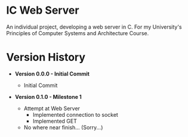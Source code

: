 # IC Web Server
An individual project, developing a web server in C. For my University's Principles of Computer Systems and Architecture Course.

# Version History

* __Version 0.0.0 - Initial Commit__
    * Initial Commit
    
* __Version 0.1.0 - Milestone 1__
    * Attempt at Web Server
        * Implemented connection to socket
        * Implemented GET
    * No where near finish... (Sorry...)